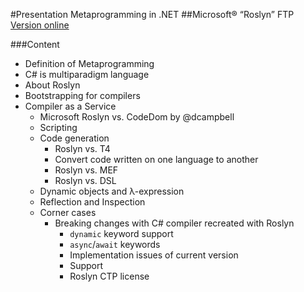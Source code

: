 #Presentation Metaprogramming in .NET
##Microsoft® “Roslyn” FTP 
[Version online](http://akimboyko.github.io/presentations/metaprogramming_in_dotnet_roslynctp.html#/title)

###Content
* Definition of Metaprogramming
* C# is multiparadigm language
* About Roslyn
* Bootstrapping for compilers
* Compiler as a Service
	* Microsoft Roslyn vs. CodeDom by @dcampbell
	* Scripting
	* Code generation
		* Roslyn vs. T4
		* Convert code written on one language to another
		* Roslyn vs. MEF
		* Roslyn vs. DSL
	* Dynamic objects and λ-expression
	* Reflection and Inspection
  * Corner cases
	  *	Breaking changes with C# compiler recreated with Roslyn
		* `dynamic` keyword support
		* `async`/`await` keywords
		* Implementation issues of current version
		* Support
		* Roslyn CTP license
